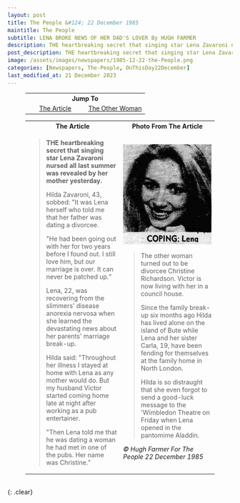 ```yaml
---
layout: post
title: The People &#124; 22 December 1985
maintitle: The People
subtitle: ﻿LENA BROKE NEWS OF HER DAD'S LOVER By HUGH FARMER
description: THE heartbreaking secret that singing star Lena Zavaroni nursed all last summer was revealed by her mother yesterday.
post_description: THE heartbreaking secret that singing star Lena Zavaroni nursed all last summer was revealed by her mother yesterday.
image: /assets/images/newspapers/1985-12-22-the-People.png
categories: [Newspapers, The-People, OnThisDay22December]
last_modified_at: 21 December 2023
---
```


<figure class="fig3">
<table style="text-align:center;">
<tr><th colspan="2">Jump To</th></tr>
<tr><td style="width:50%;"><a href="#infobox1">The Article</a></td><td style="width:50%;"><a href="#infobox2">The Other Woman</a></td></tr>
</table>
</figure>

<figure class="fig3">
<table>
<tr id="infobox1"><th>The Article</th><th>Photo From The Article</th></tr>
<tr><td class="top" style="width:50%;">
<blockquote>
<p><strong>THE heartbreaking secret that singing star Lena Zavaroni nursed all last summer was revealed by her mother yesterday.</strong></p>
<p>Hilda Zavaroni, 43, sobbed: "It was Lena herself who told me that her father was dating a divorcee.</p>
<p>"He had been going out with her for two years before I found out. I still love him, but our marriage is over. It can never be patched up."</p>
<p>Lena, 22, was recovering from the slimmers' disease anorexia nervosa when she learned the devastating news about her parents' marriage break-up.</p>
<p>Hilda said: "Throughout her illness I stayed at home with Lena as any mother would do. But my husband Victor started coming home late at night after working as a pub entertainer.</p>
<p>"Then Lena told me that he was dating a woman he had met in one of the pubs. Her name was Christine."</p>
</blockquote>
</td>
<td class="top"><img src="/assets/images/newspapers/1985-12-22-the-People.png" class="full-width">
<blockquote>
<p id="infobox2">The other woman turned out to be divorcee Christine Richardson. Victor is now living with her in a council house.</p>
<p>Since the family break-up six months ago Hilda has lived alone on the island of Bute while Lena and her sister Carla, 19, have been fending for themselves at the family home in North London.</p>
<p>Hilda is so distraught that she even forgot to send a good-luck message to the 'Wimbledon Theatre on Friday when Lena opened in the pantomime Aladdin.</p>
</blockquote>
<cite class="whitespace">&copy; Hugh Farmer For The People
 22 December 1985</cite>
</td></tr>
</table>
</figure>

<br />{: .clear}

